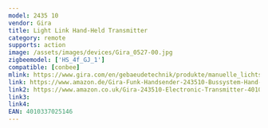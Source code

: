 ```yaml
---
model: 2435 10
vendor: Gira
title: Light Link Hand-Held Transmitter
category: remote
supports: action
image: /assets/images/devices/Gira_0527-00.jpg
zigbeemodel: ['HS_4f_GJ_1']
compatible: [conbee]
mlink: https://www.gira.com/en/gebaeudetechnik/produkte/manuelle_lichtsteuerung/zigbee-lightlink/handsender/features.html
link: https://www.amazon.de/Gira-Funk-Handsender-243510-Bussystem-Hand-4010337025146/dp/B071JPLYR4
link2: https://www.amazon.co.uk/Gira-243510-Electronic-Transmitter-4010337025146/dp/B071JPLYR4
link3: 
link4: 
EAN: 4010337025146
---
```

